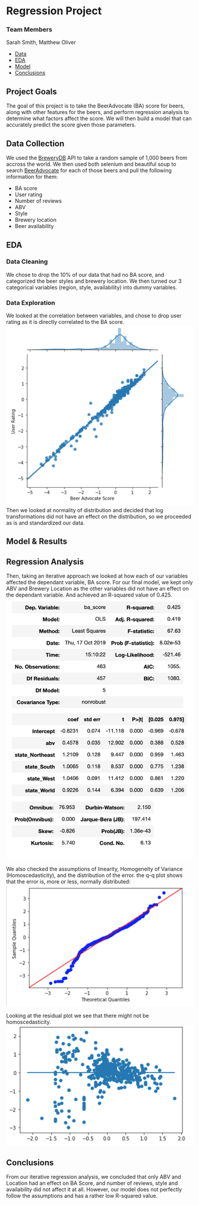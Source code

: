 # Regression Project
### Team Members
Sarah Smith, Matthew Oliver

- [Data](#data)
- [EDA](#eda)
- [Model](#model)
- [Conclusions](#concl)

## Project Goals
The goal of this project is to take the BeerAdvocate (BA) score for beers, along with other features for the beers, and perform regression analysis to determine what factors affect the score.
We will then build a model that can accurately predict the score given those parameters.

## Data Collection <a name='data'></a>
We used the [BreweryDB](https://www.brewerydb.com) API to take a random sample of 1,000 beers from accross the world.
We then used both selenium and beautiful soup to search [BeerAdvocate](https://www.beeradvocate.com) for each of those beers and pull the following information for them: 
- BA score
- User rating
- Number of reviews
- ABV
- Style
- Brewery location
- Beer availability

## EDA <a name='eda'></a>
### Data Cleaning
We chose to drop the 10% of our data that had no BA score, and categorized the beer styles and brewery location.
We then turned our 3 categorical variables (region, style, availability) into dummy variables.

### Data Exploration
We looked at the correlation between variables, and chose to drop user rating as it is directly correlated to the BA score.
![linear Relationship](linearity.png)
Then we looked at normality of distribution and decided that log transformations did not have an effect on the distribution, so we proceeded as is and standardized our data.

## Model & Results <a name='model'></a>
## Regression Analysis
Then, taking an iterative approach we looked at how each of our variables affected the dependant variable, BA score.
For our final model, we kept only ABV and Brewery Location as the other variables did not have an effect on the dependant variable. And achieved an R-squared value of 0.425.
![final_model](final_model.png)

We also checked the assumptions of linearity, Homogeneity of Variance (Homoscedasticity), and the distribution of the error.
the q-q plot shows that the error is, more or less, normally distributed:
![qq_plot](qq_plot.png)

Looking at the residual plot we see that there might not be homoscedasticity.
![residual_plot](residual.png)

## Conclusions <a name='concl'></a>
From our iterative regression analysis, we concluded that only ABV and Location had an effect on BA Score, and number of reviews, style and availability did not affect it at all. However, our model does not perfectly follow the assumptions and has a rather low R-squared value.
